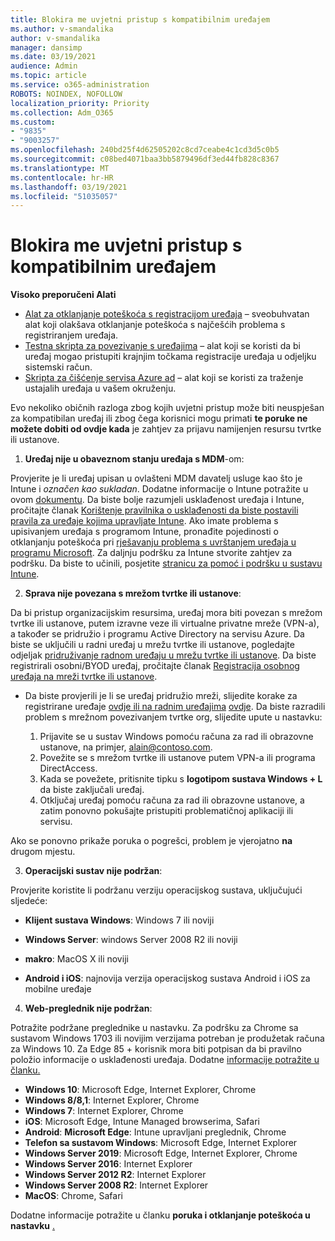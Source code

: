 ```yaml
---
title: Blokira me uvjetni pristup s kompatibilnim uređajem
ms.author: v-smandalika
author: v-smandalika
manager: dansimp
ms.date: 03/19/2021
audience: Admin
ms.topic: article
ms.service: o365-administration
ROBOTS: NOINDEX, NOFOLLOW
localization_priority: Priority
ms.collection: Adm_O365
ms.custom:
- "9835"
- "9003257"
ms.openlocfilehash: 240bd25f4d62505202c8cd7ceabe4c1cd3d5c0b5
ms.sourcegitcommit: c08bed4071baa3bb5879496df3ed44fb828c8367
ms.translationtype: MT
ms.contentlocale: hr-HR
ms.lasthandoff: 03/19/2021
ms.locfileid: "51035057"
---
```

# <a name="im-getting-blocked-by-conditional-access-with-compliant-device"></a>Blokira me uvjetni pristup s kompatibilnim uređajem

**Visoko preporučeni Alati**

- [Alat za otklanjanje poteškoća s registracijom uređaja](https://docs.microsoft.com/samples/azure-samples/dsregtool/dsregtool/) – sveobuhvatan alat koji olakšava otklanjanje poteškoća s najčešćih problema s registriranjem uređaja.
- [Testna skripta za povezivanje s uređajima](https://docs.microsoft.com/samples/azure-samples/testdeviceregconnectivity/testdeviceregconnectivity/) – alat koji se koristi da bi uređaj mogao pristupiti krajnjim točkama registracije uređaja u odjeljku sistemski račun.
- [Skripta za čišćenje servisa Azure ad](https://github.com/mzmaili/AzureADDeviceCleanup) – alat koji se koristi za traženje ustajalih uređaja u vašem okruženju.

Evo nekoliko običnih razloga zbog kojih uvjetni pristup može biti neuspješan za kompatibilan uređaj ili zbog čega korisnici mogu primati **te poruke ne možete dobiti od ovdje kada** je zahtjev za prijavu namijenjen resursu tvrtke ili ustanove.

1. **Uređaj nije u obaveznom stanju uređaja s MDM**-om:

Provjerite je li uređaj upisan u ovlašteni MDM davatelj usluge kao što je Intune i *označen kao sukladan*. Dodatne informacije o Intune potražite u ovom [dokumentu](https://docs.microsoft.com/mem/intune/enrollment/device-enrollment). Da biste bolje razumjeli usklađenost uređaja i Intune, pročitajte članak [Korištenje pravilnika o usklađenosti da biste postavili pravila za uređaje kojima upravljate Intune](https://docs.microsoft.com/mem/intune/protect/device-compliance-get-started). Ako imate problema s upisivanjem uređaja s programom Intune, pronađite pojedinosti o otklanjanju poteškoća pri [rješavanju problema s uvrštanjem uređaja u programu Microsoft](https://docs.microsoft.com/troubleshoot/mem/intune/troubleshoot-device-enrollment-in-intune). Za daljnju podršku za Intune stvorite zahtjev za podršku. Da biste to učinili, posjetite [stranicu za pomoć i podršku u sustavu Intune](https://endpoint.microsoft.com/#blade/Microsoft_Intune_DeviceSettings/SupportMenu/helpSupport).

2. **Sprava nije povezana s mrežom tvrtke ili ustanove**:

Da bi pristup organizacijskim resursima, uređaj mora biti povezan s mrežom tvrtke ili ustanove, putem izravne veze ili virtualne privatne mreže (VPN-a), a također se pridružio i programu Active Directory na servisu Azure. Da biste se uključili u radni uređaj u mrežu tvrtke ili ustanove, pogledajte odjeljak [pridruživanje radnom uređaju u mrežu tvrtke ili ustanove](https://docs.microsoft.com/azure/active-directory/user-help/user-help-join-device-on-network). Da biste registrirali osobni/BYOD uređaj, pročitajte članak [Registracija osobnog uređaja na mreži tvrtke ili ustanove](https://docs.microsoft.com/azure/active-directory/user-help/user-help-register-device-on-network).

- Da biste provjerili je li se uređaj pridružio mreži, slijedite korake za registrirane uređaje [ovdje ili na radnim uređajima](https://docs.microsoft.com/azure/active-directory/user-help/user-help-register-device-on-network#to-verify-that-youre-registered) [ovdje](https://docs.microsoft.com/azure/active-directory/user-help/user-help-join-device-on-network#to-make-sure-youre-joined). Da biste razradili problem s mrežnom povezivanjem tvrtke org, slijedite upute u nastavku:

    1. Prijavite se u sustav Windows pomoću računa za rad ili obrazovne ustanove, na primjer, alain@contoso.com.
    2. Povežite se s mrežom tvrtke ili ustanove putem VPN-a ili programa DirectAccess.
    3. Kada se povežete, pritisnite tipku s **logotipom sustava Windows + L** da biste zaključali uređaj.
    4. Otključaj uređaj pomoću računa za rad ili obrazovne ustanove, a zatim ponovno pokušajte pristupiti problematičnoj aplikaciji ili servisu.

Ako se ponovno prikaže poruka o pogrešci, problem je vjerojatno **na** drugom mjestu.

3. **Operacijski sustav nije podržan**:

Provjerite koristite li podržanu verziju operacijskog sustava, uključujući sljedeće:

- **Klijent sustava Windows**: Windows 7 ili noviji

- **Windows Server**: windows Server 2008 R2 ili noviji

- **makro**: MacOS X ili noviji

- **Android i iOS**: najnovija verzija operacijskog sustava Android i iOS za mobilne uređaje

4. **Web-preglednik nije podržan**:

Potražite podržane preglednike u nastavku. Za podršku za Chrome sa sustavom Windows 1703 ili novijim verzijama potreban je produžetak računa za Windows 10. Za Edge 85 + korisnik mora biti potpisan da bi pravilno položio informacije o usklađenosti uređaja. Dodatne [informacije potražite u članku.](https://docs.microsoft.com/azure/active-directory/conditional-access/concept-conditional-access-conditions#chrome-support)

- **Windows 10**: Microsoft Edge, Internet Explorer, Chrome
- **Windows 8/8,1**: Internet Explorer, Chrome
- **Windows 7**: Internet Explorer, Chrome
- **iOS**: Microsoft Edge, Intune Managed browserima, Safari
- **Android**: **Microsoft Edge**: Intune upravljani preglednik, Chrome
- **Telefon sa sustavom Windows**: Microsoft Edge, Internet Explorer
- **Windows Server 2019**: Microsoft Edge, Internet Explorer, Chrome
- **Windows Server 2016**: Internet Explorer
- **Windows Server 2012 R2**: Internet Explorer
- **Windows Server 2008 R2**: Internet Explorer
- **MacOS**: Chrome, Safari

Dodatne informacije potražite u članku **poruka i otklanjanje poteškoća u nastavku** [.](https://docs.microsoft.com/azure/active-directory/user-help/user-help-device-remediation)
